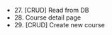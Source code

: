 <ul>
<li>27. [CRUD] Read from DB</li>
<li>28. Course detail page</li>
<li>29. [CRUD] Create new course</li>
</ul>
